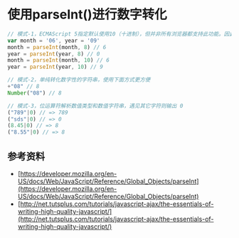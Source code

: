 # 使用parseInt()进行数字转化

```javascript
// 模式-1，ECMAScript 5指定默认使用10（十进制），但并非所有浏览器都支持此功能。因此，在使用parseInt时始终指定基数
var month = '06', year = '09'
month = parseInt(month, 8) // 6
year = parseInt(year, 8) // 0
month = parseInt(month, 10) // 6
year = parseInt(year, 10) // 9

// 模式-2，单纯转化数字性的字符串，使用下面方式更方便
+"08" // 8
Number("08") // 8

// 模式-3，位运算符解析数值类型和数值字符串，遇见其它字符则输出 0
("789"|0) // => 789
("sds"|0) // => 0
(8.45|0) // => 8
("8.55"|0) // => 8
```

## 参考资料
- [https://developer.mozilla.org/en-US/docs/Web/JavaScript/Reference/Global_Objects/parseInt](https://developer.mozilla.org/en-US/docs/Web/JavaScript/Reference/Global_Objects/parseInt)
- [http://net.tutsplus.com/tutorials/javascript-ajax/the-essentials-of-writing-high-quality-javascript/](http://net.tutsplus.com/tutorials/javascript-ajax/the-essentials-of-writing-high-quality-javascript/)
